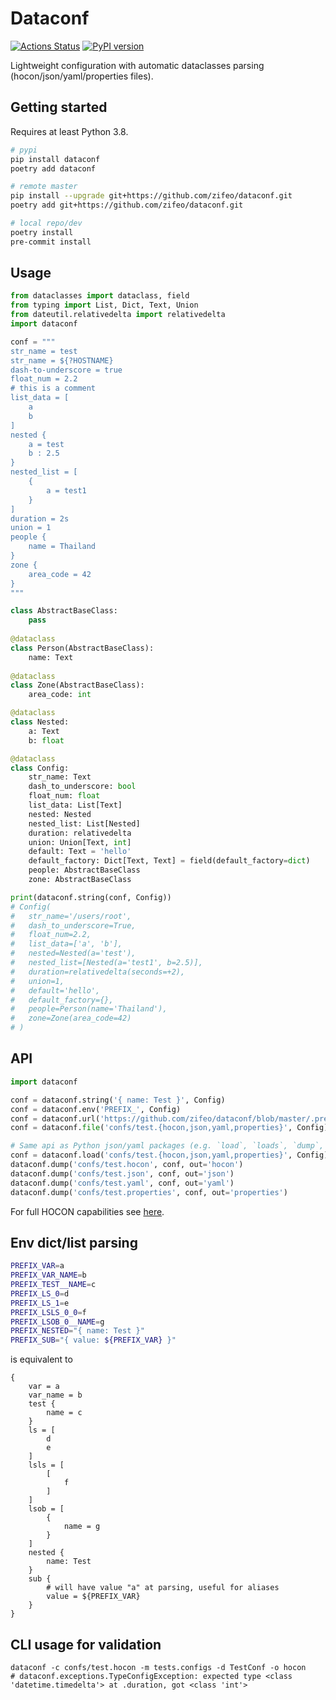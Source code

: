 # Dataconf

[![Actions Status](https://github.com/zifeo/dataconf/workflows/CI/badge.svg)](https://github.com/zifeo/dataconf/actions)
[![PyPI version](https://badge.fury.io/py/dataconf.svg)](https://badge.fury.io/py/dataconf)

Lightweight configuration with automatic dataclasses parsing (hocon/json/yaml/properties files).

## Getting started

Requires at least Python 3.8.

```bash
# pypi
pip install dataconf
poetry add dataconf

# remote master
pip install --upgrade git+https://github.com/zifeo/dataconf.git
poetry add git+https://github.com/zifeo/dataconf.git

# local repo/dev
poetry install
pre-commit install
```

## Usage

```python
from dataclasses import dataclass, field
from typing import List, Dict, Text, Union
from dateutil.relativedelta import relativedelta
import dataconf

conf = """
str_name = test
str_name = ${?HOSTNAME}
dash-to-underscore = true
float_num = 2.2
# this is a comment
list_data = [
    a
    b
]
nested {
    a = test
    b : 2.5
}
nested_list = [
    {
        a = test1
    }
]
duration = 2s
union = 1
people {
    name = Thailand
}
zone {
    area_code = 42
}
"""

class AbstractBaseClass:
    pass
    
@dataclass
class Person(AbstractBaseClass):
    name: Text
        
@dataclass
class Zone(AbstractBaseClass):
    area_code: int

@dataclass
class Nested:
    a: Text
    b: float

@dataclass
class Config:
    str_name: Text
    dash_to_underscore: bool
    float_num: float
    list_data: List[Text]
    nested: Nested
    nested_list: List[Nested]
    duration: relativedelta
    union: Union[Text, int]
    default: Text = 'hello'
    default_factory: Dict[Text, Text] = field(default_factory=dict)
    people: AbstractBaseClass
    zone: AbstractBaseClass

print(dataconf.string(conf, Config))
# Config(
#   str_name='/users/root',
#   dash_to_underscore=True,
#   float_num=2.2,
#   list_data=['a', 'b'],
#   nested=Nested(a='test'),
#   nested_list=[Nested(a='test1', b=2.5)],
#   duration=relativedelta(seconds=+2), 
#   union=1, 
#   default='hello', 
#   default_factory={}, 
#   people=Person(name='Thailand'), 
#   zone=Zone(area_code=42)
# )
```

## API

```python
import dataconf

conf = dataconf.string('{ name: Test }', Config)
conf = dataconf.env('PREFIX_', Config)
conf = dataconf.url('https://github.com/zifeo/dataconf/blob/master/.pre-commit-config.yaml', Config)
conf = dataconf.file('confs/test.{hocon,json,yaml,properties}', Config)

# Same api as Python json/yaml packages (e.g. `load`, `loads`, `dump`, `dumps`)
conf = dataconf.load('confs/test.{hocon,json,yaml,properties}', Config)
dataconf.dump('confs/test.hocon', conf, out='hocon')
dataconf.dump('confs/test.json', conf, out='json')
dataconf.dump('confs/test.yaml', conf, out='yaml')
dataconf.dump('confs/test.properties', conf, out='properties')
```

For full HOCON capabilities see [here](https://github.com/chimpler/pyhocon/#example-of-hocon-file).

## Env dict/list parsing

```bash
PREFIX_VAR=a
PREFIX_VAR_NAME=b
PREFIX_TEST__NAME=c
PREFIX_LS_0=d
PREFIX_LS_1=e
PREFIX_LSLS_0_0=f
PREFIX_LSOB_0__NAME=g
PREFIX_NESTED="{ name: Test }"
PREFIX_SUB="{ value: ${PREFIX_VAR} }"
```

is equivalent to

```
{
    var = a
    var_name = b
    test {
        name = c
    }
    ls = [
        d
        e
    ]
    lsls = [
        [
            f
        ]
    ]
    lsob = [
        {
            name = g
        }
    ]
    nested {
        name: Test
    }
    sub {
        # will have value "a" at parsing, useful for aliases
        value = ${PREFIX_VAR}
    }
}
```

## CLI usage for validation

```shell
dataconf -c confs/test.hocon -m tests.configs -d TestConf -o hocon
# dataconf.exceptions.TypeConfigException: expected type <class 'datetime.timedelta'> at .duration, got <class 'int'>
```
